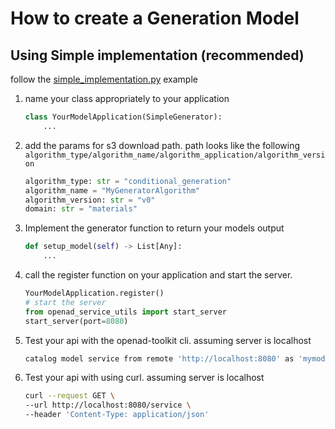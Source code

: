 # How to create a Generation Model

## Using Simple implementation (recommended)
follow the [simple_implementation.py](examples/generation/simple_implementation.py) example

<!-- ### steps -->
1. name your class appropriately to your application
    ```python
    class YourModelApplication(SimpleGenerator):
        ...
    ```
2. add the params for s3 download path. path looks like the following `algorithm_type/algorithm_name/algorithm_application/algorithm_version`

    ```python
    algorithm_type: str = "conditional_generation"
    algorithm_name = "MyGeneratorAlgorithm"
    algorithm_version: str = "v0"
    domain: str = "materials"
    ```
3. Implement the generator function to return your models output
    ```python
    def setup_model(self) -> List[Any]:
        ...
    ```
4. call the register function on your application and start the server.
    ```python
    YourModelApplication.register()
    # start the server
    from openad_service_utils import start_server
    start_server(port=8080)
    ```
5. Test your api with the openad-toolkit cli. assuming server is localhost
    ```bash
    catalog model service from remote 'http://localhost:8080' as 'mymodel'
    ```
5. Test your api with using curl. assuming server is localhost
    ```bash
    curl --request GET \
    --url http://localhost:8080/service \
    --header 'Content-Type: application/json'
    ```